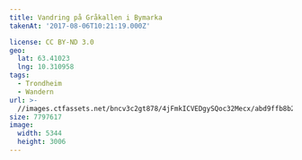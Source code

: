 ```yaml
---
title: Vandring på Gråkallen i Bymarka
takenAt: '2017-08-06T10:21:19.000Z'

license: CC BY-ND 3.0
geo:
  lat: 63.41023
  lng: 10.310958
tags:
  - Trondheim
  - Wandern
url: >-
  //images.ctfassets.net/bncv3c2gt878/4jFmkICVEDgySQoc32Mecx/abd9ffb8b2f85526bf1d1803cf2c00df/vandring-p-grkallen-i-bymarka_36362873516_o
size: 7797617
image:
  width: 5344
  height: 3006
---
```

